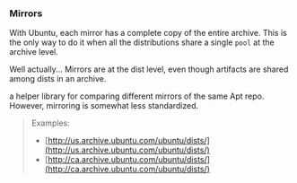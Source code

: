 ### Mirrors

With Ubuntu, each mirror has a complete copy of the entire archive. This is the only way to do it when all the distributions share a single `pool` at the archive level.

Well actually... Mirrors are at the dist level, even though artifacts are shared among dists in an archive.

a helper library for comparing different mirrors of the same Apt repo.  However, mirroring is somewhat less standardized.


[//]: # (https://apt.corretto.aws/dists/stable/Release)
> Examples:
>
> - [http://us.archive.ubuntu.com/ubuntu/dists/](http://us.archive.ubuntu.com/ubuntu/dists/)
> - [http://ca.archive.ubuntu.com/ubuntu/dists/](http://ca.archive.ubuntu.com/ubuntu/dists/)
